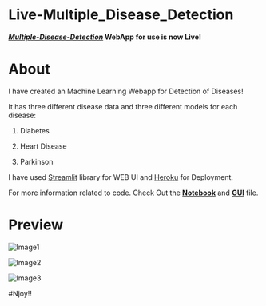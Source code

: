 # Live-Multiple_Disease_Detection

***[Multiple-Disease-Detection]()* WebApp for use is now Live!** 

# About

I have created an Machine Learning Webapp for Detection of Diseases!

It has three different disease data and three different models for each disease:

1) Diabetes

2) Heart Disease

3) Parkinson

I have used [Streamlit]() library for WEB UI and [Heroku]() for Deployment.

For more information related to code. Check Out the **[Notebook]()** and **[GUI]()** file.

# Preview

![Image1]()

![Image2]()

![Image3]()



#Njoy!!

